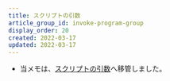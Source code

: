 ```yaml
---
title: スクリプトの引数
article_group_id: invoke-program-group
display_order: 20
created: 2022-03-17
updated: 2022-03-17
---
```

- 当メモは、[スクリプトの引数](https://thinktwice.tech/it/reverse_resolution/script_arguments/)へ移管しました。